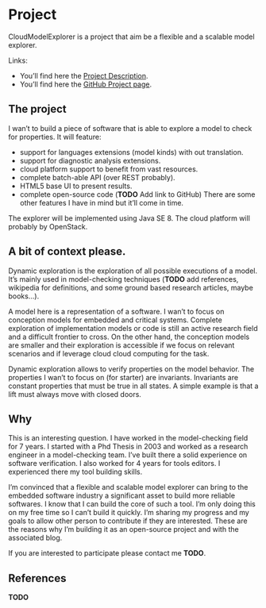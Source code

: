 # Project

CloudModelExplorer is a project that aim be a flexible and a scalable model explorer.

Links:
- You’ll find here the [Project Description](http://minibilles.fr/ "Project Description").
- You’ll find here the [GitHub Project page](https://github.com/jeancharles-roger/CloudModelExplorer "GitHub Project page").


## The project
I wan’t to build a piece of software that is able to explore a model to check for properties. It will feature:
- support for languages extensions (model kinds) with out translation.
- support for diagnostic analysis extensions.
- cloud platform support to benefit from vast resources.
- complete batch-able API (over REST probably).
- HTML5 base UI to present results.
- complete open-source code (**TODO** Add link to GitHub)
There are some other features I have in mind but it’ll come in time.

The explorer will be implemented using Java SE 8. The cloud platform will probably by OpenStack.

## A bit of context please.

Dynamic exploration is the exploration of all possible executions of a model. It’s mainly used in model-checking techniques (**TODO** add references, wikipedia for definitions, and some ground based research articles, maybe books…).

A model here is a representation of a software. I wan’t to focus on conception models for embedded and critical systems. Complete exploration of implementation models or code is still an active research field and a difficult frontier to cross. On the other hand, the conception models are smaller and their exploration is accessible if we focus on relevant scenarios and if leverage cloud cloud computing for the task.

Dynamic exploration allows to verify properties on the model behavior. The properties I wan’t to focus on (for starter) are invariants. Invariants are constant properties that must be true in all states. A simple example is that a lift must always move with closed doors.

## Why

This is an interesting question. I have worked in the model-checking field for 7 years. I started with a Phd Thesis in 2003 and worked as a research engineer in a model-checking team. I’ve built there a solid experience on software verification. I also worked for 4 years for tools editors. I experienced there my tool building skills.

I’m convinced that a flexible and scalable model explorer can bring to the embedded software industry a significant asset to build more reliable softwares. I know that I can build the core of such a tool. I’m only doing this on my free time so I can’t build it quickly. I’m sharing my progress and my goals to allow other person to contribute if they are interested. These are the reasons why I’m building it as an open-source project and with the associated blog.

If you are interested to participate please contact me **TODO**.

## References

**TODO**
